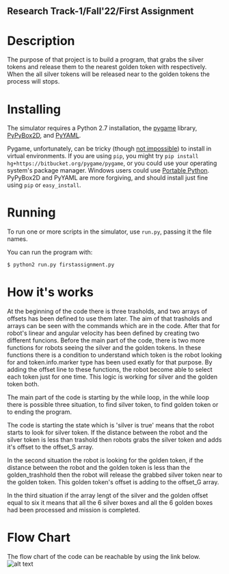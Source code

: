 ## Research Track-1/Fall'22/First Assignment ##

# Description #

The purpose of that project is to build a program, that grabs the silver tokens and release them to the nearest golden token with respectively. When the all silver tokens will be released near to the golden tokens the process will stops.

# Installing #

The simulator requires a Python 2.7 installation, the [pygame](http://pygame.org/) library, [PyPyBox2D](https://pypi.python.org/pypi/pypybox2d/2.1-r331), and [PyYAML](https://pypi.python.org/pypi/PyYAML/).

Pygame, unfortunately, can be tricky (though [not impossible](http://askubuntu.com/q/312767)) to install in virtual environments. If you are using `pip`, you might try `pip install hg+https://bitbucket.org/pygame/pygame`, or you could use your operating system's package manager. Windows users could use [Portable Python](http://portablepython.com/). PyPyBox2D and PyYAML are more forgiving, and should install just fine using `pip` or `easy_install`.

# Running #

To run one or more scripts in the simulator, use `run.py`, passing it the file names.

You can run the program with:
```bash
$ python2 run.py firstassignment.py
```

# How it's works #

At the beginning of the code there is three trasholds, and two arrays of offsets has been defined to use them later. The aim of that trasholds and arrays can be seen with the commands which are in the code. After that for robot's linear and angular velocity has been defined by creating two different funcions. Before the main part of the code, there is two more functions for robots seeing the silver and the golden tokens. In these functions there is a condition to understand which token is the robot looking for and token.info.marker type has been used exatly for that purpose. By adding the offset line to these functions, the robot become able to select each token just for one time. This logic is working for silver and the golden token both. 

The main part of the code is starting by the while loop, in the while loop there is possible three situation, to find silver token, to find golden token or to ending the program. 

The code is starting the state which is 'silver is true' means that the robot starts to look for silver token.  If the distance between the robot and the silver token is less than trashold then robots grabs the silver token and adds it's offset to the offset_S array. 

In the second situation the robot is looking for the golden token, if the distance between the robot and the golden token is less than the golden_trashhold then the robot will release the grabbed silver token near to the golden token. This golden token's offset is adding to the offset_G array. 

In the third situation if the array lengt of the silver and the golden offset equal to six it means that all the 6 silver boxes and all the 6 golden boxes had been processed and mission is completed. 

# Flow Chart #
The flow chart of the code can be reachable by using the link below.   
![alt text](https://github.com/barisakerr/research_track_assignment1/blob/main/flowchart.png)
